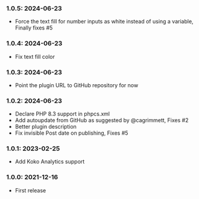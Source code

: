 ### 1.0.5: 2024-06-23

* Force the text fill for number inputs as white instead of using a variable, Finally fixes #5

### 1.0.4: 2024-06-23

* Fix text fill color

### 1.0.3: 2024-06-23

* Point the plugin URL to GitHub repository for now

### 1.0.2: 2024-06-23

* Declare PHP 8.3 support in phpcs.xml
* Add autoupdate from GitHub as suggested by @cagrimmett, Fixes #2
* Better plugin description
* Fix invisible Post date on publishing, Fixes #5

### 1.0.1: 2023-02-25

* Add Koko Analytics support

### 1.0.0: 2021-12-16

* First release